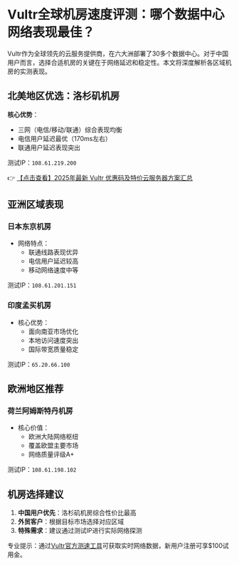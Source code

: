 # Vultr全球机房速度评测：哪个数据中心网络表现最佳？

Vultr作为全球领先的云服务提供商，在六大洲部署了30多个数据中心。对于中国用户而言，选择合适机房的关键在于网络延迟和稳定性。本文将深度解析各区域机房的实测表现。

## 北美地区优选：洛杉矶机房

**核心优势**：
- 三网（电信/移动/联通）综合表现均衡
- 电信用户延迟最优（170ms左右）
- 联通用户延迟表现突出

测试IP：`108.61.219.200`

👉 [【点击查看】2025年最新 Vultr 优惠码及特价云服务器方案汇总](https://bit.ly/VuLtr)

## 亚洲区域表现

### 日本东京机房
- 网络特点：
  - 联通线路表现优异
  - 电信用户延迟较高
  - 移动网络速度中等

测试IP：`108.61.201.151`

### 印度孟买机房
- 核心优势：
  - 面向南亚市场优化
  - 本地访问速度突出
  - 国际带宽质量稳定

测试IP：`65.20.66.100`

## 欧洲地区推荐

### 荷兰阿姆斯特丹机房
- 核心价值：
  - 欧洲大陆网络枢纽
  - 覆盖欧盟主要市场
  - 网络质量评级A+

测试IP：`108.61.198.102`

## 机房选择建议

1. **中国用户优先**：洛杉矶机房综合性价比最高
2. **外贸客户**：根据目标市场选择对应区域
3. **特殊需求**：建议通过测试IP进行实际网络探测

专业提示：通过[Vultr官方测速工具](https://bit.ly/VuLtr)可获取实时网络数据，新用户注册可享$100试用金。